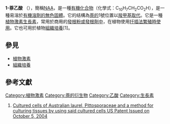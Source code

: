 **1-萘乙酸**
（），簡稱[NAA](https://zh.wikipedia.org/wiki/NAA "wikilink")，是一種[有機化合物](https://zh.wikipedia.org/wiki/有機化合物 "wikilink")（化學式：C<sub>10</sub>H<sub>7</sub>CH<sub>2</sub>CO<sub>2</sub>H），是一種易溶於[有機溶劑的無色固體](https://zh.wikipedia.org/wiki/有機溶劑 "wikilink")。它的结構為[萘的](../Page/萘.md "wikilink")1號位置以[羧甲基取代](https://zh.wikipedia.org/wiki/羧甲基 "wikilink")。它是一種[植物](../Page/植物.md "wikilink")[激素](../Page/激素.md "wikilink")[生長素](../Page/生長素.md "wikilink")，常用於商用的[發根粉或發根劑中](https://zh.wikipedia.org/wiki/發根粉 "wikilink")，在植物使用[扦插法繁殖時使用](https://zh.wikipedia.org/wiki/扦插法 "wikilink")。它也可用於植物[組織培養](https://zh.wikipedia.org/wiki/組織培養 "wikilink")\[1\]。

## 參見

  - [植物激素](../Page/植物激素.md "wikilink")
  - [組織培養](https://zh.wikipedia.org/wiki/組織培養 "wikilink")

## 參考文獻

[Category:植物激素](https://zh.wikipedia.org/wiki/Category:植物激素 "wikilink")
[Category:萘的衍生物](https://zh.wikipedia.org/wiki/Category:萘的衍生物 "wikilink")
[Category:乙酸](https://zh.wikipedia.org/wiki/Category:乙酸 "wikilink")
[Category:生長素](https://zh.wikipedia.org/wiki/Category:生長素 "wikilink")

1.  [Cultured cells of Australian laurel, Pittosporaceae and a method
    for culturing tissues by using said cultured cells US Patent Issued
    on
    October 5, 2004](http://www.patentstorm.us/patents/6800482-description.html)